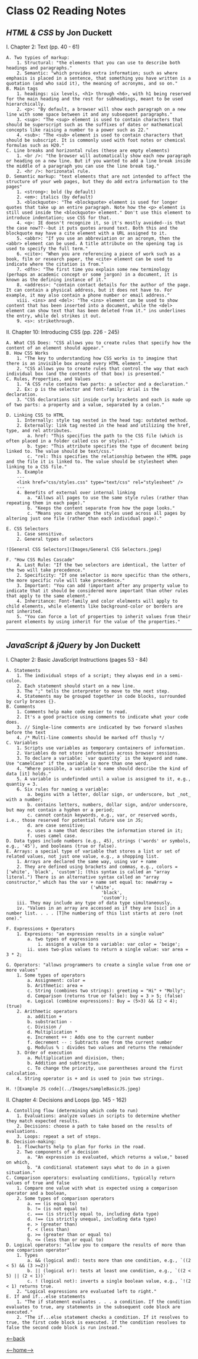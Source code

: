 # Class 02 Reading Notes

## _HTML & CSS_ by Jon Duckett

I. Chapter 2: Text (pp. 40 - 61)

    A. Two typies of markup:
        1. Structural: "the elements that you can use to describe both headings and paragraphs."
        2. Semantic: "which provides extra information; such as where emphasis is placed in a sentence, that something you have written is a quotation (and who said it), the meaning of acronyms, and so on."
    B. Main tags
        1. headings: six levels, <h1> through <h6>, with h1 being reserved for the main heading and the rest for subheadings, meant to be used hierarchically. 
        2. <p>: "By default, a browser will show each paragraph on a new line with some space between it and any subsequent paragraphs."
        3. <sup>: "The <sup> element is used to contain characters that should be superscript such as the suffixes of dates or mathematical concepts like raising a number to a power such as 22."
        4. <sub>: "The <sub> element is used to contain characters that should be subscript. It is commonly used with foot notes or chemical formulas such as H20."
    C. Line breaks and horizontal rules (these are empty elements)
        1. <br />: "the browser will automatically show each new paragraph or heading on a new line. But if you wanted to add a line break inside the middle of a paragraph you can use the line break tag."
        2. <hr />: horizonatal rule.
    D. Semantic markup: "text elements that are not intended to affect the structure of your web pages, but they do add extra information to the pages"
        1. <strong>: bold (by default)
        2. <em>: italics (by default)
        3. <blockquote>: "The <blockquote> element is used for longer quotes that take up an entire paragraph. Note how the <p> element is still used inside the <blockquote> element." Don't use this element to introduce indentation; use CSS for that. 
        4. <q>: IE doesn't recognize it, so it's mostly avoided--is that the case now??--but it puts quotes around text. Both this and the blockquote may have a cite element with a URL assigned to it.
        5. <abbr>: "If you use an abbreviation or an acronym, then the <abbr> element can be used. A title attribute on the opening tag is used to specify the full term."
        6. <cite>: "When you are referencing a piece of work such as a book, film or research paper, the <cite> element can be used to indicate where the citation is from."
        7. <dfn>: "The first time you explain some new terminology (perhaps an academic concept or some jargon) in a document, it is known as the defining instance of it."
        8. <address>: "contain contact details for the author of the page. It can contain a physical address, but it does not have to. For example, it may also contain a phone number or email address."
        viii. <ins> and <del>: "The <ins> element can be used to show content that has been inserted into a document, while the <del> element can show text that has been deleted from it." ins underlines the entry, while del strikes it out.
        9. <s>: strikethrough. 

II. Chapter 10: Introducing CSS (pp. 226 - 245)

    A. What CSS Does: "CSS allows you to create rules that specify how the content of an element should appear."
    B. How CSS Works
        1. "The key to understanding how CSS works is to imagine that there is an invisible box around every HTML element."
        2. "CSS allows you to create rules that control the way that each individual box (and the contents of that box) is presented."
    C. Rules, Properties, and Values
        1. "A CSS rule contains two parts: a selector and a declaration."
        2. Ex: p is the selector and font-family: Arial is the declaration.
        3. "CSS declarations sit inside curly brackets and each is made up of two parts: a property and a value, separated by a colon."

    D. Linking CSS to HTML
        1. Internally: style tag nested in the head tag: outdated method. 
        2. Externally: link tag nested in the head and utilizing the href, type, and rel attributes. 
            a. href: "This specifies the path to the CSS file (which is often placed in a folder called css or styles)."
            b. type: "This attribute specifies the type of document being linked to. The value should be text/css."
            c. "rel: This specifies the relationship between the HTML page and the file it is linked to. The value should be stylesheet when linking to a CSS file."
        3. Example
        ---
        <link href="css/styles.css" type="text/css" rel="stylesheet" />
        ---
        4. Benefits of external over internal linking
            a. "Allows all pages to use the same style rules (rather than repeating them in each page)."
            b. "Keeps the content separate from how the page looks."
            c. "Means you can change the styles used across all pages by altering just one file (rather than each individual page)."
        
    E. CSS Selectors
        1. Case sensitive.
        2. General types of selectors

    ![General CSS Selectors](Images/General CSS Selectors.jpeg)

    F. "How CSS Rules Cascade"
        A. Last Rule: "If the two selectors are identical, the latter of the two will take precedence."
        2. Specificity: "If one selector is more specific than the others, the more specific rule will take precedence."
        3. Important: "You can add !important after any property value to indicate that it should be considered more important than other rules that apply to the same element."
        4. Inheritance: Font-family and color elelments will apply to child elements, while elements like background-color or borders are not inherited. 
        5. "You can force a lot of properties to inherit values from their parent elements by using inherit for the value of the properties."

---

## _JavaScript & jQuery_ by Jon Duckett

I. Chapter 2: Basic JavaScript Instructions (pages 53 - 84)

    A. Statements
        1. The individual steps of a script; they alwyas end in a semi-colon.
        2. Each statement should start on a new line.
        3. The ";" tells the interpreter to move to the next step. 
        4. Statements may be grouped together in code blocks, surrounded by curly braces {}.
    B. Comments
        1. Comments help make code easier to read.
        2. It's a good practice using comments to indicate what your code does. 
        3. // Single-line comments are indicated by two forward slashes before the text
        4. /* Multi-line comments should be marked off thusly */
    C. Variables
        1. Scripts use variables as temporary containers of information.
        2. Variables do not store information across browser sessions.
        3. To declare a variable: `var quantity` is the keyword and name. Use "camelCase" if the variable is more than one word. 
        4. "Where possible, a variable's name should describe the kind of data [it] holds." 
        5. A variable is undefinded until a value is assigned to it, e.g., quantiy = 3. 
        6. Six rules for naming a variable:
            a. begins with a letter, dollar sign, or underscore, but _not_ with a number;
            b. contains letters, numbers, dollar sign, and/or underscore, but may not contain a hyphen or a period;
            c. cannot contain keywords, e.g., var, or reserved words, i.e., those reserved for potential future use in JS;
            d. are case sensitive;
            e. uses a name that describes the information stored in it; 
            f. uses camel case. 
    D. Data types include numbers (e.g., 45), strings ('words' or symbols, e.g., '45'), and booleans (true or false). 
    E. Arrays: a special type of variable that stores a list or set of related values, not just one value, e.g., a shopping list. 
        1. Arrays are declared the same way, using var + name
        2. They are defined using brackets and commas, e.g., colors = ['white', 'black', 'custom']; (this syntax is called an "array literal.") There is an alternative syntax called an "array constructor," which has the var + name set equal to: newArray =                      
                                    ('white',
                                        'black',
                                        'custom');
        iii. They may include any type of data type simultaneously. 
        iv. "Values in an array are accessed as if they are [sic] in a number list. . . . [T]he numbering of this list starts at zero (not one)." 

    F. Expressions + Operators
        1. Expresions: "an expression results in a single value"
            a. two types of expressions
                i. assigns a value to a variable: var color = 'beige';
            ii. uses two-plus values to return a single value: var area = 3 * 2;

    G. Operators: "allows programmers to create a single value from one or more values"
        1. Some types of operators
            a. Assignment: color = 
            b. Arithmetic: area = 
            c. String (combines two strings): greeting = "Hi" + "Molly";
            d. Comparison (returns true or false): buy = 3 > 5; (false)
            e. Logical (combine expressions): Buy = (5>3) && (2 < 4); (true)
        2. Arithmetic operators
            a. addition +
            b. substraction -
            c. Division /
            d. Multiplication *
            e. Increment ++ : Adds one to the current number
            f. decrement -- : Subtracts one from the current number
            g. Modulus % : divides two values and returns the remainder
        3. Order of execution
            a. Multiplication and division, then;
            b. Addition and subtraction. 
            c. To change the priority, use parentheses around the first calculation. 
        4. String operator is + and is used to join two strings.

    H. ![Example JS code](../Images/sampleBasicJS.jpeg)

II. Chapter 4: Decisions and Loops (pp. 145 - 162)

    A. Contolling flow (determining which code to run)
        1. Evaluations: analyze values in scripts to determine whether they match expected results.
        2. Decisions: choose a path to take based on the results of evaluations.
        3. Loops: repeat a set of steps. 
    B. Decision-making: 
        1. flowcharts help to plan for forks in the road.
        2. Two components of a decision
            a. "An expression is evaluated, which returns a value," based on which,
            b. "A conditional statement says what to do in a given situation." 
    C. Comparison operators: evaluating conditions, typically return values of true and false
        1. Compare one value with what is expected using a comparison operator and a boolean, 
        2. Some types of comparison operators
            a. == (is equal to) 
            b. != (is not equal to)
            c. === (is strictly equal to, including data type)
            d. !== (is strictly unequal, including data type)
            e. > (greater than)
            f. < (less than)
            g. >= (greater than or equal to)
            h. <= (less than or equal to)
    D. Logical operators: "allow you to compare the results of more than one comparison operator"
        1. Types
            a. && (logical and): tests more than one condition, e.g., `((2 < 5) && (3 >=2))`
            b. || (logical or): tests at least one condition, e.g., `((2 < 5) || (2 < 1))`
            c. ! (logical not): inverts a single boolean value, e.g., `!(2 < 1) returns true.
        2. "Logical expressions are evaluated left to right."
    E. If and if...else statements
        1. "The if statement evaluates . . . a condition. If the condition evaluates to true, any statements in the subsequent code block are executed."
        2. "The if...else statement checks a condition. If it resolves to true, the first code block is executed. If the condition resolves to false the second code block is run instead."

[<--back](201week1.md)

[<--home-->](../../README.md)
